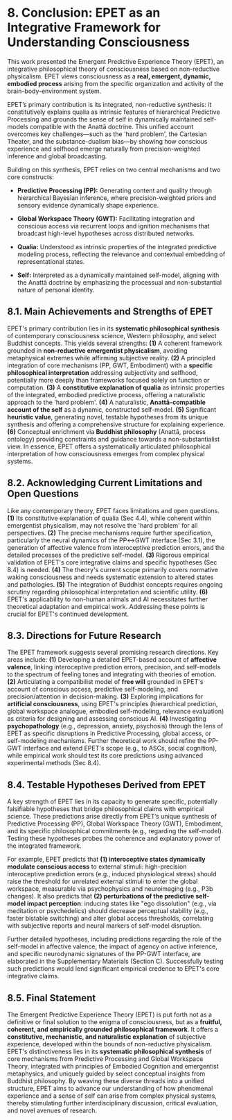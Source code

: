 # 8. Conclusion: EPET as an Integrative Framework for Understanding Consciousness

This work presented the Emergent Predictive Experience Theory (EPET), an integrative philosophical theory of consciousness based on non-reductive physicalism. EPET views consciousness as a **real, emergent, dynamic, embodied process** arising from the specific organization and activity of the brain-body-environment system.

EPET’s primary contribution is its integrated, non-reductive synthesis: it constitutively explains qualia as intrinsic features of hierarchical Predictive Processing and grounds the sense of self in dynamically maintained self-models compatible with the Anattā doctrine. This unified account overcomes key challenges—such as the 'hard problem', the Cartesian Theater, and the substance-dualism bias—by showing how conscious experience and selfhood emerge naturally from precision-weighted inference and global broadcasting.

Building on this synthesis, EPET relies on two central mechanisms and two core constructs:

-   **Predictive Processing (PP):** Generating content and quality through hierarchical Bayesian inference, where precision-weighted priors and sensory evidence dynamically shape experience.
    
-   **Global Workspace Theory (GWT):** Facilitating integration and conscious access via recurrent loops and ignition mechanisms that broadcast high-level hypotheses across distributed networks.
    
-   **Qualia:** Understood as intrinsic properties of the integrated predictive modeling process, reflecting the relevance and contextual embedding of representational states.
    
-   **Self:** Interpreted as a dynamically maintained self-model, aligning with the Anattā doctrine by emphasizing the processual and non-substantial nature of personal identity.
    

## 8.1. Main Achievements and Strengths of EPET

EPET's primary contribution lies in its **systematic philosophical synthesis** of contemporary consciousness science, Western philosophy, and select Buddhist concepts. This yields several strengths: **(1)** A coherent framework grounded in **non-reductive emergentist physicalism**, avoiding metaphysical extremes while affirming subjective reality. **(2)** A principled integration of core mechanisms (PP, GWT, Embodiment) with a **specific philosophical interpretation** addressing subjectivity and selfhood, potentially more deeply than frameworks focused solely on function or computation. **(3)** A **constitutive explanation of qualia** as intrinsic properties of the integrated, embodied predictive process, offering a naturalistic approach to the 'hard problem'. **(4)** A naturalistic, **Anattā-compatible account of the self** as a dynamic, constructed self-model. **(5)** Significant **heuristic value**, generating novel, testable hypotheses from its unique synthesis and offering a comprehensive structure for explaining experience. **(6)** Conceptual enrichment via **Buddhist philosophy** (Anattā, process ontology) providing constraints and guidance towards a non-substantialist view. In essence, EPET offers a systematically articulated philosophical interpretation of how consciousness emerges from complex physical systems.


## 8.2. Acknowledging Current Limitations and Open Questions

Like any contemporary theory, EPET faces limitations and open questions. **(1)** Its constitutive explanation of qualia (Sec 4.4), while coherent within emergentist physicalism, may not resolve the 'hard problem' for all perspectives. **(2)** The precise mechanisms require further specification, particularly the neural dynamics of the PP↔GWT interface (Sec 3.1), the generation of affective valence from interoceptive prediction errors, and the detailed processes of the predictive self-model. **(3)** Rigorous empirical validation of EPET's core integrative claims and specific hypotheses (Sec 8.4) is needed. **(4)** The theory's current scope primarily covers normative waking consciousness and needs systematic extension to altered states and pathologies. **(5)** The integration of Buddhist concepts requires ongoing scrutiny regarding philosophical interpretation and scientific utility. **(6)** EPET's applicability to non-human animals and AI necessitates further theoretical adaptation and empirical work. Addressing these points is crucial for EPET's continued development.
    

## 8.3. Directions for Future Research

The EPET framework suggests several promising research directions. Key areas include: **(1)** Developing a detailed EPET-based account of **affective valence**, linking interoceptive prediction errors, precision, and self-models to the spectrum of feeling tones and integrating with theories of emotion. **(2)** Articulating a compatibilist model of **free will** grounded in EPET's account of conscious access, predictive self-modeling, and precision/attention in decision-making. **(3)** Exploring implications for **artificial consciousness**, using EPET's principles (hierarchical prediction, global workspace analogue, embodied self-modeling, relevance evaluation) as criteria for designing and assessing conscious AI. **(4)** Investigating **psychopathology** (e.g., depression, anxiety, psychosis) through the lens of EPET as specific disruptions in Predictive Processing, global access, or self-modeling mechanisms. Further theoretical work should refine the PP-GWT interface and extend EPET's scope (e.g., to ASCs, social cognition), while empirical work should test its core predictions using advanced experimental methods (Sec 8.4).

## 8.4. Testable Hypotheses Derived from EPET

A key strength of EPET lies in its capacity to generate specific, potentially falsifiable hypotheses that bridge philosophical claims with empirical science. These predictions arise directly from EPET’s unique synthesis of Predictive Processing (PP), Global Workspace Theory (GWT), Embodiment, and its specific philosophical commitments (e.g., regarding the self-model). Testing these hypotheses probes the coherence and explanatory power of the integrated framework.

For example, EPET predicts that **(1) interoceptive states dynamically modulate conscious access** to external stimuli: high-precision interoceptive prediction errors (e.g., induced physiological stress) should raise the threshold for unrelated external stimuli to enter the global workspace, measurable via psychophysics and neuroimaging (e.g., P3b changes). It also predicts that **(2) perturbations of the predictive self-model impact perception**: inducing states like "ego dissolution" (e.g., via meditation or psychedelics) should decrease perceptual stability (e.g., faster bistable switching) and alter global access thresholds, correlating with subjective reports and neural markers of self-model disruption.

Further detailed hypotheses, including predictions regarding the role of the self-model in affective valence, the impact of agency on active inference, and specific neurodynamic signatures of the PP-GWT interface, are elaborated in the Supplementary Materials (Section C). Successfully testing such predictions would lend significant empirical credence to EPET's core integrative claims.

## 8.5. Final Statement

The Emergent Predictive Experience Theory (EPET) is put forth not as a definitive or final solution to the enigma of consciousness, but as a **fruitful, coherent, and empirically grounded philosophical framework**. It offers a **constitutive, mechanistic, and naturalistic explanation** of subjective experience, developed within the bounds of non-reductive physicalism. EPET's distinctiveness lies in its **systematic philosophical synthesis** of core mechanisms from Predictive Processing and Global Workspace Theory, integrated with principles of Embodied Cognition and emergentist metaphysics, and uniquely guided by select conceptual insights from Buddhist philosophy. By weaving these diverse threads into a unified structure, EPET aims to advance our understanding of how phenomenal experience and a sense of self can arise from complex physical systems, thereby stimulating further interdisciplinary discussion, critical evaluation, and novel avenues of research.
